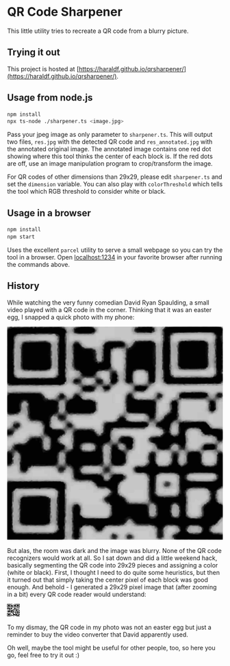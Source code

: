 # QR Code Sharpener

This little utility tries to recreate a QR code from a blurry picture.

## Trying it out

This project is hosted at [https://haraldf.github.io/qrsharpener/](https://haraldf.github.io/qrsharpener/).

## Usage from node.js

```bash
npm install
npx ts-node ./sharpener.ts <image.jpg>
```

Pass your jpeg image as only parameter to `sharpener.ts`. This will output two files, `res.jpg` with the detected QR code and `res_annotated.jpg` with the annotated original image. The annotated image contains one red dot showing where this tool thinks the center of each block is. If the red dots are off, use an image manipulation program to crop/transform the image.

For QR codes of other dimensions than 29x29, please edit `sharpener.ts` and set the `dimension` variable. You can also play with `colorThreshold` which tells the tool which RGB threshold to consider white or black.

## Usage in a browser

```bash
npm install
npm start
```

Uses the excellent `parcel` utility to serve a small webpage so you can try the tool in a browser. Open [localhost:1234](http://localhost:1234/) in your favorite browser after running the commands above.

## History

While watching the very funny comedian David Ryan Spaulding, a small video played with a QR code in the corner. Thinking that it was an easter egg, I snapped a quick photo with my phone:

![QRCode](testImages/QR.jpg)

 But alas, the room was dark and the image was blurry. None of the QR code recognizers would work at all. So I sat down and did a little weekend hack, basically segmenting the QR code into 29x29 pieces and assigning a color (white or black). First, I thought I need to do quite some heuristics, but then it turned out that simply taking the center pixel of each block was good enough. And behold - I generated a 29x29 pixel image that (after zooming in a bit) every QR code reader would understand:

 ![Result](testImages/res.png)

To my dismay, the QR code in my photo was not an easter egg but just a reminder to buy the video converter that David apparently used.

Oh well, maybe the tool might be useful for other people, too, so here you go, feel free to try it out :)
